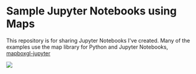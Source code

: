 # Sample Jupyter Notebooks using Maps

This repository is for sharing Jupyter Notebooks I've created.  Many of the examples use the map library for Python and Jupyter Notebooks, [mapboxgl-jupyter](https://github.com/mapbox/mapboxgl-jupyter)

![](https://cl.ly/0w1u1c412X2r/download/Image%202018-02-24%20at%2011.51.22%20AM.png)